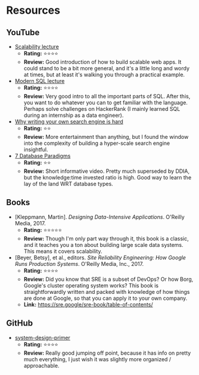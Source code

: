 # Resources

## YouTube
- [Scalability lecture](https://www.youtube.com/watch?v=-W9F__D3oY4) 
    - __Rating:__ ⭐⭐⭐⭐
    - __Review:__ Good introduction of how to build scalable web apps. It could stand to be a bit more general, and it's a little long and wordy at times, but at least it's walking you through a practical example.
- [Modern SQL lecture](https://www.youtube.com/watch?v=n9S4Ibh5O0E) 
    - __Rating:__ ⭐⭐⭐⭐
    - __Review:__ Very good intro to all the important parts of SQL. After this, you want to do whatever you can to get familiar with the language. Perhaps solve challenges on HackerRank (I mainly learned SQL during an internship as a data engineer).
- [Why writing your own search engine is hard](https://queue.acm.org/detail.cfm)
    - __Rating:__ ⭐⭐
    - __Review:__ More entertainment than anything, but I found the window into the complexity of building a hyper-scale search engine insightful.
- [7 Database Paradigms](https://www.youtube.com/watch?v=W2Z7fbCLSTw)
    - __Rating:__ ⭐⭐
    - __Review:__ Short informative video. Pretty much superseded by DDIA, but the knowledge:time invested ratio is high. Good way to learn the lay of the land WRT database types.

## Books
- [Kleppmann, Martin]. *Designing Data-Intensive Applications*. O'Reilly Media, 2017.
    - __Rating:__ ⭐⭐⭐⭐⭐
    - __Review:__ Though I'm only part way through it, this book is a classic, and it teaches you a ton about building large scale data systems. This means it covers scalability.
- [Beyer, Betsy], et al., editors. *Site Reliability Engineering: How Google Runs Production Systems*. O'Reilly Media, Inc., 2017.
    - __Rating:__ ⭐⭐⭐⭐
    - __Review:__ Did you know that SRE is a subset of DevOps? Or how Borg, Google's cluster operating system works? This book is straightforwardly written and packed with knowledge of how things are done at Google, so that you can apply it to your own company.
    - __Link:__ https://sre.google/sre-book/table-of-contents/ 

## GitHub
- [system-design-primer](https://github.com/donnemartin/system-design-primer)
    - __Rating:__ ⭐⭐⭐⭐
    - __Review:__ Really good jumping off point, because it has info on pretty much everything, I just wish it was slightly more organized / approachable.
